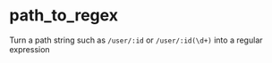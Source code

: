 # path_to_regex
Turn a path string such as `/user/:id` or `/user/:id(\d+)`  into a regular expression 
